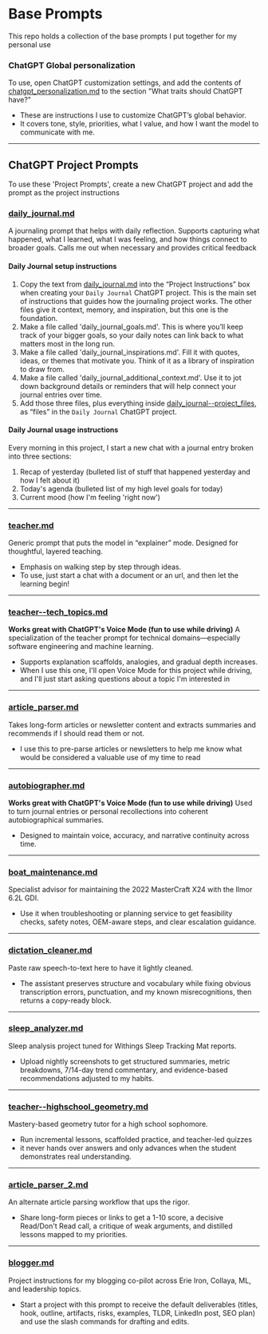 # Base Prompts

This repo holds a collection of the base prompts I put together for my personal use

### ChatGPT Global personalization
To use, open ChatGPT customization settings, and add the contents of [chatgpt_personalization.md](chatgpt_personalization.md) to the section "What traits should ChatGPT have?"
- These are instructions I use to customize ChatGPT’s global behavior.  
- It covers tone, style, priorities, what I value, and how I want the model to communicate with me. 

---

## ChatGPT Project Prompts
To use these 'Project Prompts', create a new ChatGPT project and add the prompt as the project instructions

### [daily_journal.md](daily_journal.md)
A journaling prompt that helps with daily reflection. Supports capturing what happened, what I learned, what I was feeling, and how things connect to broader goals.  Calls me out when necessary and provides critical feedback

#### Daily Journal setup instructions
1. Copy the text from [daily_journal.md](daily_journal.md) into the “Project Instructions” box when creating your `Daily Journal` ChatGPT project. This is the main set of instructions that guides how the journaling project works. The other files give it context, memory, and inspiration, but this one is the foundation.
2. Make a file called 'daily_journal_goals.md'. This is where you’ll keep track of your bigger goals, so your daily notes can link back to what matters most in the long run.
3. Make a file called 'daily_journal_inspirations.md'. Fill it with quotes, ideas, or themes that motivate you. Think of it as a library of inspiration to draw from.
4. Make a file called 'daily_journal_additional_context.md'. Use it to jot down background details or reminders that will help connect your journal entries over time.
5. Add those three files, plus everything inside [daily_journal--project_files](daily_journal--project_files), as “files” in the `Daily Journal` ChatGPT project.

#### Daily Journal usage instructions
Every morning in this project, I start a new chat with a journal entry broken into three sections:
1.  Recap of yesterday (bulleted list of stuff that happened yesterday and how I felt about it)
2.  Today's agenda (bulleted list of my high level goals for today)
3.  Current mood (how I'm feeling 'right now')

---

### [teacher.md](teacher.md)
Generic prompt that puts the model in “explainer” mode. Designed for thoughtful, layered teaching. 
- Emphasis on walking step by step through ideas.
- To use, just start a chat with a document or an url, and then let the learning begin!

---

### [teacher--tech_topics.md](teacher--tech_topics.md)
**Works great with ChatGPT's Voice Mode (fun to use while driving)**
A specialization of the teacher prompt for technical domains—especially software engineering and machine learning. 
- Supports explanation scaffolds, analogies, and gradual depth increases.
- When I use this one, I'll open Voice Mode for this project while driving, and I'll just start asking questions about a topic I'm interested in

---

### [article_parser.md](article_parser.md)
Takes long-form articles or newsletter content and extracts summaries and recommends if I should read them or not. 
- I use this to pre-parse articles or newsletters to help me know what would be considered a valuable use of my time to read

---

### [autobiographer.md](autobiographer.md)
**Works great with ChatGPT's Voice Mode (fun to use while driving)**
Used to turn journal entries or personal recollections into coherent autobiographical summaries. 
- Designed to maintain voice, accuracy, and narrative continuity across time.

---

### [boat_maintenance.md](boat_maintenance.md)
Specialist advisor for maintaining the 2022 MasterCraft X24 with the Ilmor 6.2L GDI. 
- Use it when troubleshooting or planning service to get feasibility checks, safety notes, OEM-aware steps, and clear escalation guidance.

---

### [dictation_cleaner.md](dictation_cleaner.md)
Paste raw speech-to-text here to have it lightly cleaned. 
- The assistant preserves structure and vocabulary while fixing obvious transcription errors, punctuation, and my known misrecognitions, then returns a copy-ready block.

---

### [sleep_analyzer.md](sleep_analyzer.md)
Sleep analysis project tuned for Withings Sleep Tracking Mat reports. 
- Upload nightly screenshots to get structured summaries, metric breakdowns, 7/14-day trend commentary, and evidence-based recommendations adjusted to my habits.

---

### [teacher--highschool_geometry.md](teacher--highschool_geometry.md)
Mastery-based geometry tutor for a high school sophomore. 
- Run incremental lessons, scaffolded practice, and teacher-led quizzes
- it never hands over answers and only advances when the student demonstrates real understanding.

---

### [article_parser_2.md](article_parser_2.md)
An alternate article parsing workflow that ups the rigor. 
- Share long-form pieces or links to get a 1-10 score, a decisive Read/Don't Read call, a critique of weak arguments, and distilled lessons mapped to my priorities.

---

### [blogger.md](blogger.md)
Project instructions for my blogging co-pilot across Erie Iron, Collaya, ML, and leadership topics. 
- Start a project with this prompt to receive the default deliverables (titles, hook, outline, artifacts, risks, examples, TLDR, LinkedIn post, SEO plan) and use the slash commands for drafting and edits.
